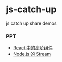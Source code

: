 # js-catch-up
js catch up share demos


### PPT

- [React 中的高阶组件](https://lijinke666.github.io/js-catch-up/ppt/react.html#/)
- [Node.js 的 Stream](https://lijinke666.github.io/js-catch-up/ppt/stream.html#/)

